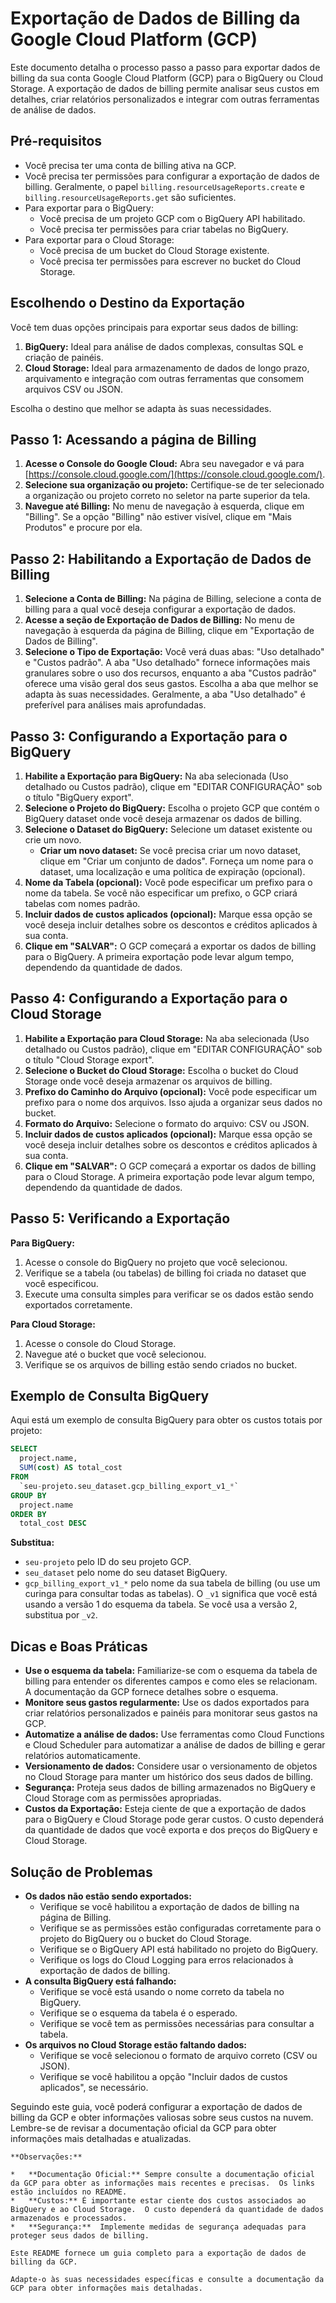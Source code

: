 # Exportação de Dados de Billing da Google Cloud Platform (GCP)

Este documento detalha o processo passo a passo para exportar dados de billing da sua conta Google Cloud Platform (GCP) para o BigQuery ou Cloud Storage. A exportação de dados de billing permite analisar seus custos em detalhes, criar relatórios personalizados e integrar com outras ferramentas de análise de dados.

## Pré-requisitos

*   Você precisa ter uma conta de billing ativa na GCP.
*   Você precisa ter permissões para configurar a exportação de dados de billing. Geralmente, o papel `billing.resourceUsageReports.create` e `billing.resourceUsageReports.get` são suficientes.
*   Para exportar para o BigQuery:
    *   Você precisa de um projeto GCP com o BigQuery API habilitado.
    *   Você precisa ter permissões para criar tabelas no BigQuery.
*   Para exportar para o Cloud Storage:
    *   Você precisa de um bucket do Cloud Storage existente.
    *   Você precisa ter permissões para escrever no bucket do Cloud Storage.

## Escolhendo o Destino da Exportação

Você tem duas opções principais para exportar seus dados de billing:

1.  **BigQuery:** Ideal para análise de dados complexas, consultas SQL e criação de painéis.
2.  **Cloud Storage:** Ideal para armazenamento de dados de longo prazo, arquivamento e integração com outras ferramentas que consomem arquivos CSV ou JSON.

Escolha o destino que melhor se adapta às suas necessidades.

## Passo 1: Acessando a página de Billing

1.  **Acesse o Console do Google Cloud:** Abra seu navegador e vá para [https://console.cloud.google.com/](https://console.cloud.google.com/).
2.  **Selecione sua organização ou projeto:** Certifique-se de ter selecionado a organização ou projeto correto no seletor na parte superior da tela.
3.  **Navegue até Billing:** No menu de navegação à esquerda, clique em "Billing". Se a opção "Billing" não estiver visível, clique em "Mais Produtos" e procure por ela.

## Passo 2: Habilitando a Exportação de Dados de Billing

1.  **Selecione a Conta de Billing:** Na página de Billing, selecione a conta de billing para a qual você deseja configurar a exportação de dados.
2.  **Acesse a seção de Exportação de Dados de Billing:** No menu de navegação à esquerda da página de Billing, clique em "Exportação de Dados de Billing".
3.  **Selecione o Tipo de Exportação:** Você verá duas abas: "Uso detalhado" e "Custos padrão".  A aba "Uso detalhado" fornece informações mais granulares sobre o uso dos recursos, enquanto a aba "Custos padrão" oferece uma visão geral dos seus gastos.  Escolha a aba que melhor se adapta às suas necessidades. Geralmente, a aba "Uso detalhado" é preferível para análises mais aprofundadas.

## Passo 3: Configurando a Exportação para o BigQuery

1.  **Habilite a Exportação para BigQuery:** Na aba selecionada (Uso detalhado ou Custos padrão), clique em "EDITAR CONFIGURAÇÃO" sob o título "BigQuery export".
2.  **Selecione o Projeto do BigQuery:** Escolha o projeto GCP que contém o BigQuery dataset onde você deseja armazenar os dados de billing.
3.  **Selecione o Dataset do BigQuery:** Selecione um dataset existente ou crie um novo.
    *   **Criar um novo dataset:** Se você precisa criar um novo dataset, clique em "Criar um conjunto de dados". Forneça um nome para o dataset, uma localização e uma política de expiração (opcional).
4.  **Nome da Tabela (opcional):** Você pode especificar um prefixo para o nome da tabela. Se você não especificar um prefixo, o GCP criará tabelas com nomes padrão.
5.  **Incluir dados de custos aplicados (opcional):** Marque essa opção se você deseja incluir detalhes sobre os descontos e créditos aplicados à sua conta.
6.  **Clique em "SALVAR":** O GCP começará a exportar os dados de billing para o BigQuery. A primeira exportação pode levar algum tempo, dependendo da quantidade de dados.

## Passo 4: Configurando a Exportação para o Cloud Storage

1.  **Habilite a Exportação para Cloud Storage:** Na aba selecionada (Uso detalhado ou Custos padrão), clique em "EDITAR CONFIGURAÇÃO" sob o título "Cloud Storage export".
2.  **Selecione o Bucket do Cloud Storage:** Escolha o bucket do Cloud Storage onde você deseja armazenar os arquivos de billing.
3.  **Prefixo do Caminho do Arquivo (opcional):** Você pode especificar um prefixo para o nome dos arquivos. Isso ajuda a organizar seus dados no bucket.
4.  **Formato do Arquivo:** Selecione o formato do arquivo: CSV ou JSON.
5.  **Incluir dados de custos aplicados (opcional):** Marque essa opção se você deseja incluir detalhes sobre os descontos e créditos aplicados à sua conta.
6.  **Clique em "SALVAR":** O GCP começará a exportar os dados de billing para o Cloud Storage. A primeira exportação pode levar algum tempo, dependendo da quantidade de dados.

## Passo 5: Verificando a Exportação

**Para BigQuery:**

1.  Acesse o console do BigQuery no projeto que você selecionou.
2.  Verifique se a tabela (ou tabelas) de billing foi criada no dataset que você especificou.
3.  Execute uma consulta simples para verificar se os dados estão sendo exportados corretamente.

**Para Cloud Storage:**

1.  Acesse o console do Cloud Storage.
2.  Navegue até o bucket que você selecionou.
3.  Verifique se os arquivos de billing estão sendo criados no bucket.

## Exemplo de Consulta BigQuery

Aqui está um exemplo de consulta BigQuery para obter os custos totais por projeto:

```sql
SELECT
  project.name,
  SUM(cost) AS total_cost
FROM
  `seu-projeto.seu_dataset.gcp_billing_export_v1_*`
GROUP BY
  project.name
ORDER BY
  total_cost DESC
```

**Substitua:**

*   `seu-projeto` pelo ID do seu projeto GCP.
*   `seu_dataset` pelo nome do seu dataset BigQuery.
*   `gcp_billing_export_v1_*` pelo nome da sua tabela de billing (ou use um curinga para consultar todas as tabelas).  O `_v1` significa que você está usando a versão 1 do esquema da tabela. Se você usa a versão 2, substitua por `_v2`.

## Dicas e Boas Práticas

*   **Use o esquema da tabela:** Familiarize-se com o esquema da tabela de billing para entender os diferentes campos e como eles se relacionam.  A documentação da GCP fornece detalhes sobre o esquema.
*   **Monitore seus gastos regularmente:** Use os dados exportados para criar relatórios personalizados e painéis para monitorar seus gastos na GCP.
*   **Automatize a análise de dados:** Use ferramentas como Cloud Functions e Cloud Scheduler para automatizar a análise de dados de billing e gerar relatórios automaticamente.
*   **Versionamento de dados:** Considere usar o versionamento de objetos no Cloud Storage para manter um histórico dos seus dados de billing.
*   **Segurança:** Proteja seus dados de billing armazenados no BigQuery e Cloud Storage com as permissões apropriadas.
*   **Custos da Exportação:** Esteja ciente de que a exportação de dados para o BigQuery e Cloud Storage pode gerar custos.  O custo dependerá da quantidade de dados que você exporta e dos preços do BigQuery e Cloud Storage.

## Solução de Problemas

*   **Os dados não estão sendo exportados:**
    *   Verifique se você habilitou a exportação de dados de billing na página de Billing.
    *   Verifique se as permissões estão configuradas corretamente para o projeto do BigQuery ou o bucket do Cloud Storage.
    *   Verifique se o BigQuery API está habilitado no projeto do BigQuery.
    *   Verifique os logs do Cloud Logging para erros relacionados à exportação de dados de billing.
*   **A consulta BigQuery está falhando:**
    *   Verifique se você está usando o nome correto da tabela no BigQuery.
    *   Verifique se o esquema da tabela é o esperado.
    *   Verifique se você tem as permissões necessárias para consultar a tabela.
*   **Os arquivos no Cloud Storage estão faltando dados:**
    *   Verifique se você selecionou o formato de arquivo correto (CSV ou JSON).
    *   Verifique se você habilitou a opção "Incluir dados de custos aplicados", se necessário.

Seguindo este guia, você poderá configurar a exportação de dados de billing da GCP e obter informações valiosas sobre seus custos na nuvem. Lembre-se de revisar a documentação oficial da GCP para obter informações mais detalhadas e atualizadas.
```
**Observações:**

*   **Documentação Oficial:** Sempre consulte a documentação oficial da GCP para obter as informações mais recentes e precisas.  Os links estão incluídos no README.
*   **Custos:** É importante estar ciente dos custos associados ao BigQuery e ao Cloud Storage.  O custo dependerá da quantidade de dados armazenados e processados.
*   **Segurança:**  Implemente medidas de segurança adequadas para proteger seus dados de billing.

Este README fornece um guia completo para a exportação de dados de billing da GCP.

Adapte-o às suas necessidades específicas e consulte a documentação da GCP para obter informações mais detalhadas.
